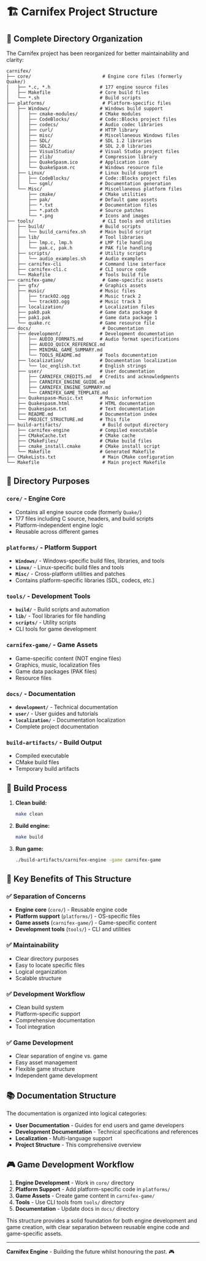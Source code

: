 # 🏗️ Carnifex Project Structure

## 📁 **Complete Directory Organization**

The Carnifex project has been reorganized for better maintainability and clarity:

```
carnifex/
├── core/                          # Engine core files (formerly Quake/)
│   ├── *.c, *.h                  # 177 engine source files
│   ├── Makefile                  # Core build files
│   └── *.sh                      # Build scripts
├── platforms/                     # Platform-specific files
│   ├── Windows/                  # Windows build support
│   │   ├── cmake-modules/        # CMake modules
│   │   ├── CodeBlocks/           # Code::Blocks project files
│   │   ├── codecs/               # Audio codec libraries
│   │   ├── curl/                 # HTTP library
│   │   ├── misc/                 # Miscellaneous Windows files
│   │   ├── SDL/                  # SDL 1.2 libraries
│   │   ├── SDL2/                 # SDL 2.0 libraries
│   │   ├── VisualStudio/         # Visual Studio project files
│   │   ├── zlib/                 # Compression library
│   │   ├── QuakeSpasm.ico        # Application icon
│   │   └── QuakeSpasm.rc         # Windows resource file
│   ├── Linux/                    # Linux build support
│   │   ├── CodeBlocks/           # Code::Blocks project files
│   │   └── sgml/                 # Documentation generation
│   └── Misc/                     # Miscellaneous platform files
│       ├── cmake/                # CMake utilities
│       ├── pak/                  # Default game assets
│       ├── *.txt                 # Documentation files
│       ├── *.patch               # Source patches
│       └── *.png                 # Icons and images
├── tools/                         # CLI tools and utilities
│   ├── build/                    # Build scripts
│   │   └── build_carnifex.sh     # Main build script
│   ├── lib/                      # Tool libraries
│   │   ├── lmp.c, lmp.h          # LMP file handling
│   │   └── pak.c, pak.h          # PAK file handling
│   ├── scripts/                  # Utility scripts
│   │   └── audio_examples.sh     # Audio examples
│   ├── carnifex-cli              # Command line interface
│   ├── carnifex-cli.c            # CLI source code
│   └── Makefile                  # Tools build file
├── carnifex-game/                 # Game-specific assets
│   ├── gfx/                      # Graphics assets
│   ├── music/                    # Music files
│   │   ├── track02.ogg           # Music track 2
│   │   └── track03.ogg           # Music track 3
│   ├── localization/             # Localization files
│   ├── pak0.pak                  # Game data package 0
│   ├── pak1.pak                  # Game data package 1
│   └── quake.rc                  # Game resource file
├── docs/                          # Documentation
│   ├── development/              # Development documentation
│   │   ├── AUDIO_FORMATS.md      # Audio format specifications
│   │   ├── AUDIO_QUICK_REFERENCE.md
│   │   ├── MINIMAL_GAME_SUMMARY.md
│   │   └── TOOLS_README.md       # Tools documentation
│   ├── localization/             # Documentation localization
│   │   └── loc_english.txt       # English strings
│   ├── user/                     # User documentation
│   │   ├── CARNIFEX_CREDITS.md   # Credits and acknowledgments
│   │   ├── CARNIFEX_ENGINE_GUIDE.md
│   │   ├── CARNIFEX_ENGINE_SUMMARY.md
│   │   └── CARNIFEX_GAME_TEMPLATE.md
│   ├── Quakespasm-Music.txt      # Music information
│   ├── Quakespasm.html           # HTML documentation
│   ├── Quakespasm.txt            # Text documentation
│   ├── README.md                 # Documentation index
│   └── PROJECT_STRUCTURE.md      # This file
├── build-artifacts/               # Build output directory
│   ├── carnifex-engine           # Compiled executable
│   ├── CMakeCache.txt            # CMake cache
│   ├── CMakeFiles/               # CMake build files
│   ├── cmake_install.cmake       # CMake install script
│   └── Makefile                  # Generated Makefile
├── CMakeLists.txt                 # Main CMake configuration
└── Makefile                       # Main project Makefile
```

## 🎯 **Directory Purposes**

### **`core/`** - Engine Core
- Contains all engine source code (formerly `Quake/`)
- 177 files including C source, headers, and build scripts
- Platform-independent engine logic
- Reusable across different games

### **`platforms/`** - Platform Support
- **`Windows/`** - Windows-specific build files, libraries, and tools
- **`Linux/`** - Linux-specific build files and tools
- **`Misc/`** - Cross-platform utilities and patches
- Contains platform-specific libraries (SDL, codecs, etc.)

### **`tools/`** - Development Tools
- **`build/`** - Build scripts and automation
- **`lib/`** - Tool libraries for file handling
- **`scripts/`** - Utility scripts
- CLI tools for game development

### **`carnifex-game/`** - Game Assets
- Game-specific content (NOT engine files)
- Graphics, music, localization files
- Game data packages (PAK files)
- Resource files

### **`docs/`** - Documentation
- **`development/`** - Technical documentation
- **`user/`** - User guides and tutorials
- **`localization/`** - Documentation localization
- Complete project documentation

### **`build-artifacts/`** - Build Output
- Compiled executable
- CMake build files
- Temporary build artifacts

## 🚀 **Build Process**

1. **Clean build:**
   ```bash
   make clean
   ```

2. **Build engine:**
   ```bash
   make build
   ```

3. **Run game:**
   ```bash
   ./build-artifacts/carnifex-engine -game carnifex-game
   ```

## 🔧 **Key Benefits of This Structure**

### **✅ Separation of Concerns**
- **Engine core** (`core/`) - Reusable engine code
- **Platform support** (`platforms/`) - OS-specific files
- **Game assets** (`carnifex-game/`) - Game-specific content
- **Development tools** (`tools/`) - CLI and utilities

### **✅ Maintainability**
- Clear directory purposes
- Easy to locate specific files
- Logical organization
- Scalable structure

### **✅ Development Workflow**
- Clean build system
- Platform-specific support
- Comprehensive documentation
- Tool integration

### **✅ Game Development**
- Clear separation of engine vs. game
- Easy asset management
- Flexible game structure
- Independent game development

## 📚 **Documentation Structure**

The documentation is organized into logical categories:

- **User Documentation** - Guides for end users and game developers
- **Development Documentation** - Technical specifications and references
- **Localization** - Multi-language support
- **Project Structure** - This comprehensive overview

## 🎮 **Game Development Workflow**

1. **Engine Development** - Work in `core/` directory
2. **Platform Support** - Add platform-specific code in `platforms/`
3. **Game Assets** - Create game content in `carnifex-game/`
4. **Tools** - Use CLI tools from `tools/` directory
5. **Documentation** - Update docs in `docs/` directory

This structure provides a solid foundation for both engine development and game creation, with clear separation between reusable engine code and game-specific assets.

---

**Carnifex Engine** - Building the future whilst honouring the past. 🎮
